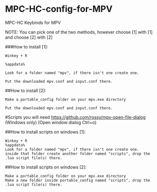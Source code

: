 # MPC-HC-config-for-MPV
MPC-HC Keybinds for MPV

NOTE: You can pick one of the two methods, however choose [1] with [1] and choose [2] with [2]

###How to install [1]:
```
Winkey + R

%appdata%

Look for a folder named "mpv", if there isn't one create one.

Put the downloaded mpv.conf and input.conf there.
```
##How to install [2]:
```
Make a portable_config folder on your mpv.exe directory

Put the downloaded mpv.conf and input.conf there.
```
#Scripts you will need
https://github.com/rossy/mpv-open-file-dialog (Windows only) (Open window dialog Ctrl+o)

##How to install scripts on windows [1]:
```
Winkey + R
%appdata%
Look for a folder named "mpv", if there isn't one create one.
inside that folder create another folder named "scripts", drop the .lua script file(s) there.
```
##How to install scripts on windows [2]:
```
Make a portable_config folder on your mpv.exe directory
Make a new folder inside portable_config named "scripts", drop the .lua script file(s) there.
```
